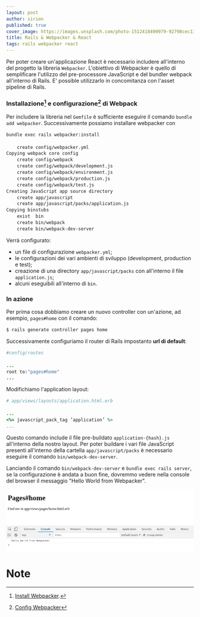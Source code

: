 ```yaml
---
layout: post
author: sirion
published: true
cover_image: https://images.unsplash.com/photo-1512418490979-92798cec1380?ixlib=rb-1.2.1&ixid=eyJhcHBfaWQiOjEyMDd9&auto=format&fit=crop&w=395&q=80
title: Rails & Webpacker & React
tags: rails webpacker react
---
```


Per poter creare un'applicazione React è necessario includere
all'interno del progetto la libreria `Webpacker`. L'obiettivo di
Webpacker è quello di semplificare l'utilizzo del pre-processore
JavaScript e del bundler webpack all'interno di Rails. E' possible
utilizzarlo in concomitanza con l'asset pipeline di Rails.

### Installazione[^1] e configurazione[^2] di Webpack

Per includere la libreria nel `Gemfile` è sufficiente eseguire il
comando `bundle add webpacker`. Successivamente possiamo installare
webpacker con

```bash
bundle exec rails webpacker:install

    create config/webpacker.yml
Copying webpack core config
    create config/webpack
    create config/webpack/development.js
    create config/webpack/environment.js
    create config/webpack/production.js
    create config/webpack/test.js
Creating JavaScript app source directory
    create app/javascript
    create app/javascript/packs/application.js
Copying binstubs
    exist  bin
    create bin/webpack
    create bin/webpack-dev-server
```

Verrà configurato:

* un file di configurazione `webpacker.yml`;
* le configurazioni dei vari ambienti di sviluppo (development, production e test);
* creazione di una directory `app/javascript/packs` con all'interno il file `application.js`;
* alcuni eseguibili all'interno di `bin`.

### In azione

Per prima cosa dobbiamo creare un nuovo controller con un'azione, ad
esempio, `pages#home` con il comando:

```bash
$ rails generate controller pages home
```

Successivamente configuriamo il router di Rails impostanto __url di default__:

```ruby
#config/routes

...
root to:"pages#home"
...
```

Modifichiamo l'application layout:

```ruby
# app/views/layouts/application.html.erb

...
<%= javascript_pack_tag ’application’ %>
...
```

Questo comando include il file pre-buildato `application-{hash}.js`
all'interno della nostro layout. Per poter buildare i vari file
JavaScript presenti all'interno della cartella `app/javascript/packs`
è necessario eseguire il comando `bin/webpack-dev-server`.

Lanciando il comando `bin/webpack-dev-server` e
`bundle exec rails server`, se la configurazione è andata a buon fine,
dovremmo vedere nella console del browser il messaggio "Hello World
from Webpacker".


![Check](/assets/images/reails-e-webpacker-1.png)

# Note

[^1]: [Install Webpacker](https://github.com/rails/webpacker#installation).
[^2]: [Config Webpacker](https://github.com/rails/webpacker#webpack-configuration)
